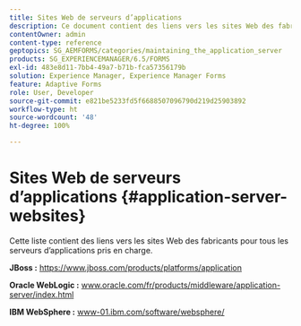 ```yaml
---
title: Sites Web de serveurs d’applications
description: Ce document contient des liens vers les sites Web des fabricants pour tous les serveurs d’applications pris en charge.
contentOwner: admin
content-type: reference
geptopics: SG_AEMFORMS/categories/maintaining_the_application_server
products: SG_EXPERIENCEMANAGER/6.5/FORMS
exl-id: 483e8d11-7bb4-49a7-b71b-fca57356179b
solution: Experience Manager, Experience Manager Forms
feature: Adaptive Forms
role: User, Developer
source-git-commit: e821be5233fd5f6688507096790d219d25903892
workflow-type: ht
source-wordcount: '48'
ht-degree: 100%

---
```


# Sites Web de serveurs d’applications {#application-server-websites}

Cette liste contient des liens vers les sites Web des fabricants pour tous les serveurs d’applications pris en charge.

**JBoss :** https://www.jboss.com/products/platforms/application

**Oracle WebLogic :** www.oracle.com/fr/products/middleware/application-server/index.html

**IBM WebSphere :** www-01.ibm.com/software/websphere/
